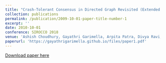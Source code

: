 ```yaml
---
title: "Crash-Tolerant Consensus in Directed Graph Revisited (Extended Abstract)"
collection: publications
permalink: /publication/2009-10-01-paper-title-number-1
excerpt: ''
date: 2010-10-01
conference: SIROCCO 2018
venue: 'Ashish Choudhury, Gayathri Garimella, Arpita Patra, Divya Ravi, Pratik Sarkar'
paperurl: 'https://gayathrigarimella.github.io/files/paper1.pdf'
---
```

[Download paper here](https://gayathrigarimella.github.io/files/paper1.pdf)
